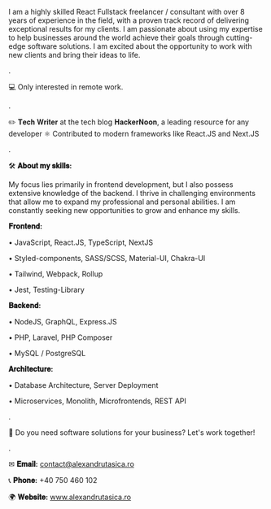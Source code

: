 I am a highly skilled React Fullstack freelancer / consultant with over 8 years of experience in the field, with a proven track record of delivering exceptional results for my clients. I am passionate about using my expertise to help businesses around the world achieve their goals through cutting-edge software solutions. I am excited about the opportunity to work with new clients and bring their ideas to life.

.

💻 Only interested in remote work.

.

✏️ 𝐓𝐞𝐜𝐡 𝐖𝐫𝐢𝐭𝐞𝐫 at the tech blog 𝐇𝐚𝐜𝐤𝐞𝐫𝐍𝐨𝐨𝐧, a leading resource for any developer
⚛️ Contributed to modern frameworks like React.JS and Next.JS

.


🛠️ **𝐀𝐛𝐨𝐮𝐭 𝐦𝐲 𝐬𝐤𝐢𝐥𝐥𝐬:**

My focus lies primarily in frontend development, but I also possess extensive knowledge of the backend. I thrive in challenging environments that allow me to expand my professional and personal abilities. I am constantly seeking new opportunities to grow and enhance my skills.

**𝐅𝐫𝐨𝐧𝐭𝐞𝐧𝐝:**

• JavaScript, React.JS, TypeScript, NextJS

• Styled-components, SASS/SCSS, Material-UI, Chakra-UI

• Tailwind, Webpack, Rollup

• Jest, Testing-Library


**𝐁𝐚𝐜𝐤𝐞𝐧𝐝:**

• NodeJS, GraphQL, Express.JS

• PHP, Laravel, PHP Composer

• MySQL / PostgreSQL


**𝐀𝐫𝐜𝐡𝐢𝐭𝐞𝐜𝐭𝐮𝐫𝐞:**

• Database Architecture, Server Deployment

• Microservices, Monolith, Microfrontends, REST API

.


🤝 Do you need software solutions for your business? Let's work together!

.

✉ **𝐄𝐦𝐚𝐢𝐥:** contact@alexandrutasica.ro

📞 **𝐏𝐡𝐨𝐧𝐞:** +40 750 460 102

🌍 **𝐖𝐞𝐛𝐬𝐢𝐭𝐞:** www.alexandrutasica.ro
